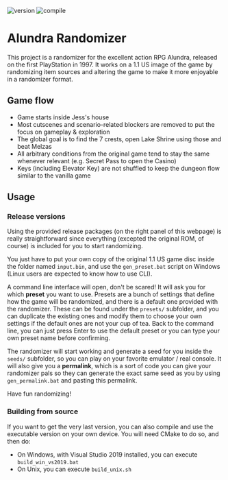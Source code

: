 ![version](https://img.shields.io/badge/Version-1.0.0-blue)
![compile](https://github.com/Dinopony/alundra-randomizer/workflows/Compile/badge.svg)

# Alundra Randomizer

This project is a randomizer for the excellent action RPG Alundra, released on the first PlayStation in 1997.
It works on a 1.1 US image of the game by randomizing item sources and altering the game to make it more enjoyable in a randomizer format.

## Game flow

- Game starts inside Jess's house
- Most cutscenes and scenario-related blockers are removed to put the focus on gameplay & exploration
- The global goal is to find the 7 crests, open Lake Shrine using those and beat Melzas
- All arbitrary conditions from the original game tend to stay the same whenever relevant (e.g. Secret Pass to open the Casino)
- Keys (including Elevator Key) are not shuffled to keep the dungeon flow similar to the vanilla game

## Usage

### Release versions

Using the provided release packages (on the right panel of this webpage) is really straightforward since everything
(excepted the original ROM, of course) is included for you to start randomizing.

You just have to put your own copy of the original 1.1 US game disc inside the folder named `input.bin`, and use the 
`gen_preset.bat` script on Windows (Linux users are expected to know how to use CLI).

A command line interface will open, don't be scared! It will ask you for which **preset** you want to use. Presets are a
bunch of settings that define how the game will be randomized, and there is a default one provided with the randomizer.
These can be found under the `presets/` subfolder, and you can duplicate the existing ones and modify them to choose
your own settings if the default ones are not your cup of tea.
Back to the command line, you can just press Enter to use the default preset or you can type your own preset name before
confirming.

The randomizer will start working and generate a seed for you inside the `seeds/` subfolder, so you can play on your
favorite emulator / real console. It will also give you a **permalink**, which is a sort of code you can give your
randomizer pals so they can generate the exact same seed as you by using `gen_permalink.bat` and pasting this permalink.

Have fun randomizing!

### Building from source

If you want to get the very last version, you can also compile and use the executable version on your own device. You
will need CMake to do so, and then do:

- On Windows, with Visual Studio 2019 installed, you can execute `build_win_vs2019.bat`
- On Unix, you can execute `build_unix.sh`
